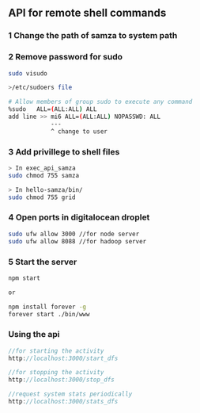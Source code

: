 ## API for remote shell commands

### 1 Change the path of samza to system path

### 2 Remove password for sudo
```sh
sudo visudo

>/etc/sudoers file

# Allow members of group sudo to execute any command
%sudo   ALL=(ALL:ALL) ALL
add line >> mi6 ALL=(ALL:ALL) NOPASSWD: ALL
            --- 
            ^ change to user

```

### 3 Add privillege to shell files
```sh
> In exec_api_samza
sudo chmod 755 samza

> In hello-samza/bin/
sudo chmod 755 grid
```

### 4 Open ports in digitalocean droplet
```sh
sudo ufw allow 3000 //for node server
sudo ufw allow 8088 //for hadoop server

```

### 5 Start the server
```sh
npm start

or 

npm install forever -g
forever start ./bin/www
```

### Using the api
```js
//for starting the activity
http://localhost:3000/start_dfs

//for stopping the activity
http://localhost:3000/stop_dfs

//request system stats periodically
http://localhost:3000/stats_dfs
```